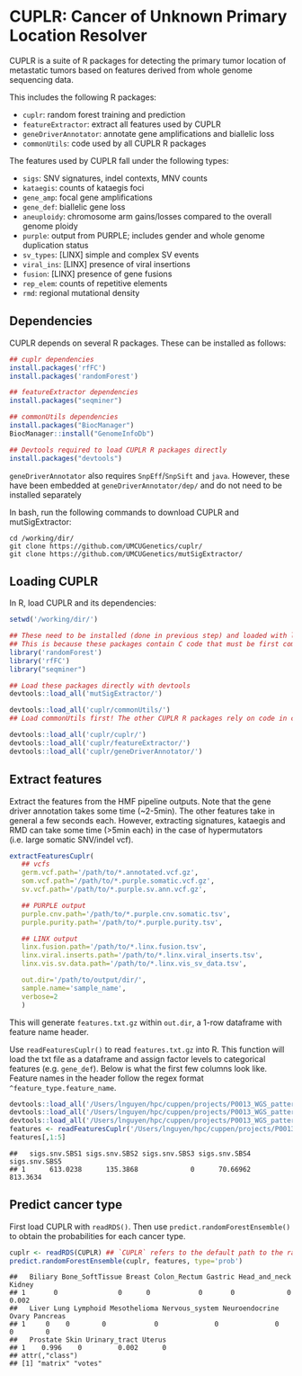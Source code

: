 CUPLR: Cancer of Unknown Primary Location Resolver
================

CUPLR is a suite of R packages for detecting the primary tumor location
of metastatic tumors based on features derived from whole genome
sequencing data.

This includes the following R packages:

  - `cuplr`: random forest training and prediction
  - `featureExtractor`: extract all features used by CUPLR
  - `geneDriverAnnotator`: annotate gene amplifications and biallelic
    loss
  - `commonUtils`: code used by all CUPLR R packages

The features used by CUPLR fall under the following types:

  - `sigs`: SNV signatures, indel contexts, MNV counts
  - `kataegis`: counts of kataegis foci
  - `gene_amp`: focal gene amplifications
  - `gene_def`: biallelic gene loss
  - `aneuploidy`: chromosome arm gains/losses compared to the overall
    genome ploidy
  - `purple`: output from PURPLE; includes gender and whole genome
    duplication status
  - `sv_types`: \[LINX\] simple and complex SV events
  - `viral_ins`: \[LINX\] presence of viral insertions
  - `fusion`: \[LINX\] presence of gene fusions
  - `rep_elem`: counts of repetitive elements
  - `rmd`: regional mutational density

## Dependencies

CUPLR depends on several R packages. These can be installed as follows:

``` r
## cuplr dependencies
install.packages('rfFC')
install.packages('randomForest')

## featureExtractor dependencies
install.packages("seqminer")

## commonUtils dependencies
install.packages("BiocManager")
BiocManager::install("GenomeInfoDb")

## Devtools required to load CUPLR R packages directly
install.packages("devtools")
```

`geneDriverAnnotator` also requires `SnpEff`/`SnpSift` and `java`.
However, these have been embedded at `geneDriverAnnotator/dep/` and do
not need to be installed separately

In bash, run the following commands to download CUPLR and
mutSigExtractor:

    cd /working/dir/
    git clone https://github.com/UMCUGenetics/cuplr/
    git clone https://github.com/UMCUGenetics/mutSigExtractor/

## Loading CUPLR

In R, load CUPLR and its dependencies:

``` r
setwd('/working/dir/')

## These need to be installed (done in previous step) and loaded with library()
## This is because these packages contain C code that must be first compiled
library('randomForest')
library('rfFC')
library("seqminer")

## Load these packages directly with devtools
devtools::load_all('mutSigExtractor/') 

devtools::load_all('cuplr/commonUtils/')
## Load commonUtils first! The other CUPLR R packages rely on code in commonUtils

devtools::load_all('cuplr/cuplr/')
devtools::load_all('cuplr/featureExtractor/')
devtools::load_all('cuplr/geneDriverAnnotator/')
```

## Extract features

Extract the features from the HMF pipeline outputs. Note that the gene
driver annotation takes some time (\~2-5min). The other features take in
general a few seconds each. However, extracting signatures, kataegis and
RMD can take some time (\>5min each) in the case of hypermutators
(i.e. large somatic SNV/indel vcf).

``` r
extractFeaturesCuplr(
   ## vcfs
   germ.vcf.path='/path/to/*.annotated.vcf.gz',
   som.vcf.path='/path/to/*.purple.somatic.vcf.gz',
   sv.vcf.path='/path/to/*.purple.sv.ann.vcf.gz',

   ## PURPLE output
   purple.cnv.path='/path/to/*.purple.cnv.somatic.tsv',
   purple.purity.path='/path/to/*.purple.purity.tsv',

   ## LINX output
   linx.fusion.path='/path/to/*.linx.fusion.tsv',
   linx.viral.inserts.path='/path/to/*.linx.viral_inserts.tsv',
   linx.vis.sv.data.path='/path/to/*.linx.vis_sv_data.tsv',

   out.dir='/path/to/output/dir/', 
   sample.name='sample_name', 
   verbose=2
   )
```

This will generate `features.txt.gz` within `out.dir`, a 1-row dataframe
with feature name header.

Use `readFeaturesCuplr()` to read `features.txt.gz` into R. This
function will load the txt file as a dataframe and assign factor levels
to categorical features (e.g. `gene_def`). Below is what the first few
columns look like. Feature names in the header follow the regex format
`^feature_type.feature_name`.

``` r
devtools::load_all('/Users/lnguyen/hpc/cuppen/projects/P0013_WGS_patterns_Diagn/CUPs_classifier/processed/cuplr/commonUtils/')
devtools::load_all('/Users/lnguyen/hpc/cuppen/projects/P0013_WGS_patterns_Diagn/CUPs_classifier/processed/cuplr/featureExtractor/')
devtools::load_all('/Users/lnguyen/hpc/cuppen/projects/P0013_WGS_patterns_Diagn/CUPs_classifier/processed/cuplr/cuplr/')
features <- readFeaturesCuplr('/Users/lnguyen/hpc/cuppen/projects/P0013_WGS_patterns_Diagn/CUPs_classifier/processed/cuplr/featureExtractor/test/XXXXXXXX/features.txt.gz')
features[,1:5]
```

    ##   sigs.snv.SBS1 sigs.snv.SBS2 sigs.snv.SBS3 sigs.snv.SBS4 sigs.snv.SBS5
    ## 1      613.0238      135.3868             0      70.66962      813.3634

## Predict cancer type

First load CUPLR with `readRDS()`. Then use
`predict.randomForestEnsemble()` to obtain the probabilities for each
cancer type.

``` r
cuplr <- readRDS(CUPLR) ## `CUPLR` refers to the default path to the random forest model
predict.randomForestEnsemble(cuplr, features, type='prob')
```

    ##   Biliary Bone_SoftTissue Breast Colon_Rectum Gastric Head_and_neck Kidney
    ## 1       0               0      0            0       0             0  0.002
    ##   Liver Lung Lymphoid Mesothelioma Nervous_system Neuroendocrine Ovary Pancreas
    ## 1     0    0        0            0              0              0     0        0
    ##   Prostate Skin Urinary_tract Uterus
    ## 1    0.996    0         0.002      0
    ## attr(,"class")
    ## [1] "matrix" "votes"

